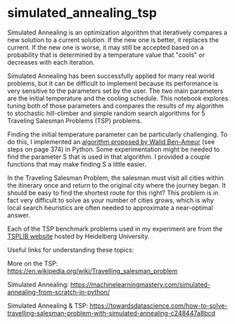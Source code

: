 # simulated_annealing_tsp
Simulated Annealing is an optimization algorithm that iteratively compares a new solution to a current solution. If the new one is better, it replaces the current. If the new one is worse, it may still be accepted based on a probability that is determined by a temperature value that "cools" or decreases with each iteration. 

Simulated Annealing has been successfully applied for many real world problems, but it can be difficult to implement because its performance is very sensitive to the parameters set by the user. The two main parameters are the initial temperature and the cooling schedule. This notebook explores tuning both of those parameters and compares the results of my algorithm to stochastic hill-climber and simple random search algorithms for 5 Traveling Salesman Problems (TSP) problems.

Finding the initial temperature parameter can be particularly challenging. To do this, I implemented an [algorithm proposed by Walid Ben-Ameur](https://www.mendeley.com/catalogue/8a3521ca-3e4d-362e-86d6-0d2aad69f398/) (see steps on page 374) in Python. Some experimentation might be needed to find the parameter S that is used in that algorithm. I provided a couple functions that may make finding S a little easier.

In the Traveling Salesman Problem, the salesman must visit all cities within the itinerary once and return to the original city where the journey began. It should be easy to find the shortest route for this right? This problem is in fact very difficult to solve as your number of cities grows, which is why local search heuristics are often needed to approximate a near-optimal answer. 

Each of the TSP benchmark problems used in my experiment are from the [TSPLIB website](http://comopt.ifi.uni-heidelberg.de/software/TSPLIB95/) hosted by Heidelberg University.

Useful links for understanding these topics:

More on the TSP: https://en.wikipedia.org/wiki/Travelling_salesman_problem

Simulated Annealing: https://machinelearningmastery.com/simulated-annealing-from-scratch-in-python/

Simulated Annealing & TSP: https://towardsdatascience.com/how-to-solve-travelling-salesman-problem-with-simulated-annealing-c248447a8bcd 
